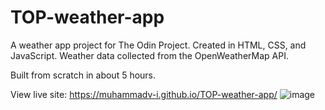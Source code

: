 # TOP-weather-app
A weather app project for The Odin Project. Created in HTML, CSS, and JavaScript. Weather data collected from the OpenWeatherMap API.

Built from scratch in about 5 hours.

View live site: https://muhammadv-i.github.io/TOP-weather-app/
![image](https://user-images.githubusercontent.com/76049040/227834482-4e4273b5-a69c-43bd-89cb-46147b4722bb.png)
